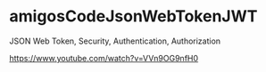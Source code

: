 # amigosCodeJsonWebTokenJWT
JSON Web Token, Security, Authentication, Authorization


https://www.youtube.com/watch?v=VVn9OG9nfH0

